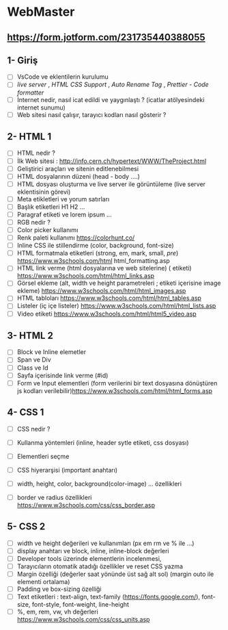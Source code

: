 # WebMaster

## https://form.jotform.com/231735440388055

## 1- Giriş
- [ ] VsCode ve eklentilerin kurulumu
- [ ] *live server* , *HTML CSS Support* , *Auto Rename Tag* , *Prettier - Code formatter*
- [ ] İnternet nedir, nasıl icat edildi ve yaygınlaştı ? (icatlar atölyesindeki internet sunumu)
- [ ] Web sitesi nasıl çalışır, tarayıcı kodları nasıl gösterir ? 

## 2- HTML 1
- [ ] HTML nedir ? 
- [ ] İlk Web sitesi : http://info.cern.ch/hypertext/WWW/TheProject.html
- [ ] Geliştirici araçları ve sitenin editlenebilmesi
- [ ] HTML dosyalarının düzeni (head - body ....)
- [ ] HTML dosyası oluşturma ve live server ile görüntüleme (live server eklentisinin görevi)
- [ ] Meta etikletleri ve yorum satırları
- [ ] Başlık etiketleri H1 H2 ...
- [ ] Paragraf etiketi ve lorem ipsum ...
- [ ] RGB nedir ?
- [ ] Color picker kullanımı
- [ ] Renk paleti kullanımı https://colorhunt.co/
- [ ] Inline CSS ile stillendirme (color, background, font-size)
- [ ] HTML formatmala etiketleri (strong, em, mark, small, *pre*) https://www.w3schools.com/html html_formatting.asp
- [ ] HTML link verme (html dosyalarına ve web sitelerine) (<a> etiketi) https://www.w3schools.com/html/html_links.asp
- [ ] Görsel ekleme (alt, width ve height parametreleri ; <a> etiketi içerisine image ekleme) https://www.w3schools.com/html/html_images.asp
- [ ] HTML tabloları https://www.w3schools.com/html/html_tables.asp
- [ ] Listeler (iç içe listeler) https://www.w3schools.com/html/html_lists.asp
- [ ] Video etiketi https://www.w3schools.com/html/html5_video.asp

## 3- HTML 2 
- [ ] Block ve Inline elemetler
- [ ] Span ve Div
- [ ] Class ve Id 
- [ ] Sayfa içerisinde link verme (#id) 
- [ ] Form ve Input elementleri (form verilerini bir text dosyasına dönüştüren js kodları verilebilir)https://www.w3schools.com/html/html_forms.asp

## 4- CSS 1
- [ ] CSS nedir ?
- [ ] Kullanma yöntemleri (inline, header sytle etiketi, css dosyası)
- [ ] Elementleri seçme
- [ ] CSS hiyerarşisi (important anahtarı)
- [ ] width, height, color, background(color-image) ... özellikleri 
- [ ] border ve radius özellikleri https://www.w3schools.com/css/css_border.asp


## 5- CSS 2
- [ ] width ve height değerileri ve kullanımları  (px em rm ve % ile ...)
- [ ] display anahtarı ve block, inline, inline-block değerleri
- [ ] Developer tools üzerinde elementlerin incelenmesi,
- [ ] Tarayıcıların otomatik atadığı özellikler ve reset CSS yazma
- [ ] Margin özelliği (değerler saat yönünde üst sağ alt sol) (margin outo ile elementi ortalama)
- [ ] Padding ve box-sizing özelliği
- [ ] Text etiketleri : text-align, text-family (https://fonts.google.com/), font-size, font-style, font-weight, line-height
- [ ] %, em, rem, vw, vh değerleri https://www.w3schools.com/css/css_units.asp
